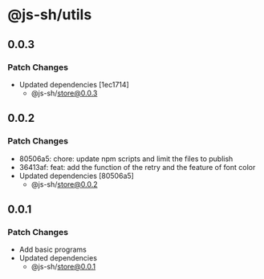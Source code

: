 # @js-sh/utils

## 0.0.3

### Patch Changes

- Updated dependencies [1ec1714]
  - @js-sh/store@0.0.3

## 0.0.2

### Patch Changes

- 80506a5: chore: update npm scripts and limit the files to publish
- 36413af: feat: add the function of the retry and the feature of font color
- Updated dependencies [80506a5]
  - @js-sh/store@0.0.2

## 0.0.1

### Patch Changes

- Add basic programs
- Updated dependencies
  - @js-sh/store@0.0.1
